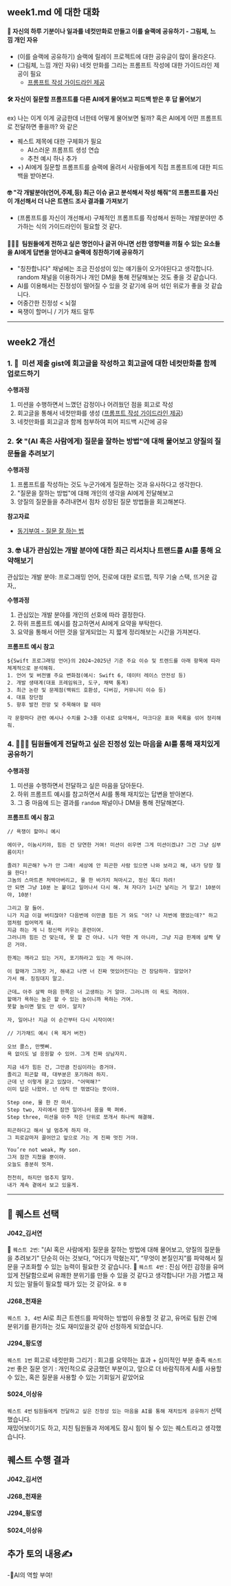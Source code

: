 ## week1.md 에 대한 대화

#### 🎨 자신의 하루 기분이나 일과를 네컷만화로 만들고 이를 슬랙에 공유하기 - 그림체, 느낌 개인 자유

- (이를 슬랙에 공유하기) 슬랙에 릴레이 프로젝트에 대한 공유글이 많이 올라온다.
- (그림체, 느낌 개인 자유) 네컷 만화를 그리는 프롬프트 작성에 대한 가이드라인 제공이 필요
  - [프롬프트 작성 가이드라인 제공](https://brunch.co.kr/@1212ac31a500435/283)

####  🛠️ 자신이 질문할 프롬프트를 다른 AI에게 물어보고 피드백 받은 후 답 물어보기
  ex) 나는 이게 이게 궁금한데 너한테 어떻게 물어보면 될까? 혹은 AI에게 어떤 프롬프트로 전달하면 좋을까? 와 같은

- 퀘스트 제목에 대한 구체화가 필요
  - AI스러운 프롬프트 생성 연습
  - 추천 예시 하나 추가
- +) AI에게 질문할 프롬프트를 슬랙에 올려서 사람들에게 직접 프롬프트에 대한 피드백을 받아본다.

####  🤓 "각 개발분야(언어,주제,등) 최근 이슈 긁고 분석해서 작성 해줘"의 프롬프트를 자신이 개선해서 더 나은 트렌드 조사 결과를 가져보기

- (프롬프트를 자신이 개선해서) 구체적인 프롬프트를 작성해서 원하는 개발분야만 추가하는 식의 가이드라인이 필요할 것 같다.

####  🙇🏻‍♂️  팀원들에게 전하고 싶은 명언이나 글귀 아니면 선한 영향력을 끼칠 수 있는 요소들을 AI에게 답변을 얻어내고 슬랙에 칭찬하기에 공유하기

- "칭찬합니다" 채널에는 조금 진성성이 있는 얘기들이 오가야된다고 생각합니다. random 채널을 이용하거나 개인 DM을 통해 전달해보는 것도 좋을 것 같습니다.
- AI를 이용해서는 진정성이 떨어질 수 있을 것 같기에 유머 섞인 위로가 좋을 것 같습니다. 
- 어중간한 진정성 < 뇌절 
- 욕쟁이 할머니 / 기가 채드 말투

____

## week2 개선

### 1. 🎨  미션 제출 gist에 회고글을 작성하고 회고글에 대한 네컷만화를 함께 업로드하기

**수행과정**
1. 미션을 수행하면서 느꼈던 감정이나 어려웠던 점을 회고로 작성
2. 회고글을 통해서 네컷만화를 생성 ([프롬프트 작성 가이드라인 제공](https://brunch.co.kr/@1212ac31a500435/283))
3. 네컷만화를 회고글과 함께 첨부하여 피어 피드백 시간에 공유


### 2. 🛠️ "(AI 혹은 사람에게) 질문을 잘하는 방법"에 대해 물어보고 양질의 질문들을 추려보기

**수행과정**
1. 프롬프트를 작성하는 것도 누군가에게 질문하는 것과 유사하다고 생각한다.
2. "질문을 잘하는 방법"에 대해 개인의 생각을 AI에게 전달해보고
3. 양질의 질문들을 추려내면서 점차 성장된 질문 방법들을 회고해본다.

**참고자료**
- [동기부여 - 질문 잘 하는 법](https://www.youtube.com/watch?v=L2p1mdpxD5w)

### 3. 🤓 내가 관심있는 개발 분야에 대한 최근 리서치나 트랜드를 AI를 통해 요약해보기
관심있는 개발 분야: 프로그래밍 언어, 진로에 대한 로드맵, 직무 기술 스택, 뜨거운 감자,,

**수행과정**
1. 관심있는 개발 분야를 개인의 선호에 따라 결정한다.
2. 하위 프롬프트 예시를 참고하면서 AI에게 요약을 부탁한다.
3. 요약을 통해서 어떤 것을 알게되었는 지 짧게 정리해보는 시간을 가져본다.

**프롬프트 예시 참고**
```
${Swift 프로그래밍 언어}의 2024~2025년 기준 주요 이슈 및 트렌드를 아래 항목에 따라 체계적으로 분석해줘.
1. 언어 및 버전별 주요 변화점(예시: Swift 6, 데이터 레이스 안전성 등)
2. 개발 생태계(대표 프레임워크, 도구, 채택 통계)
3. 최근 논란 및 문제점(백워드 호환성, 디버깅, 커뮤니티 이슈 등)
4. 대표 장단점
5. 향후 발전 전망 및 주목해야 할 테마

각 문항마다 관련 예시나 수치를 2~3줄 이내로 요약해서, 마크다운 표와 목록을 섞어 정리해줘.
```

### 4. 🙇🏻‍♂️ 팀원들에게 전달하고 싶은 진정성 있는 마음을 AI를 통해 재치있게 공유하기

**수행과정**
1. 미션을 수행하면서 전달하고 싶은 마음을 담아둔다.
2. 하위 프롬프트 예시를 참고하면서 AI를 통해 재치있는 답변을 받아본다.
3. 그 중 마음에 드는 결과를 `random` 채널이나 DM을 통해 전달해본다.

**프롬프트 예시 참고**
```
// 욕쟁이 할머니 예시

에이구, 이눔시키야, 힘든 건 당연한 거여! 미션이 쉬우면 그게 미션이겠냐? 그건 그냥 심부름이지!

졸려? 피곤해? 누가 안 그래! 세상에 안 피곤한 사람 있으면 나와 보라고 해, 내가 당장 절을 한다!
그놈의 스마트폰 처박아버리고, 물 한 바가지 쳐마시고, 정신 똑디 차려!
안 되면 그냥 10분 눈 붙이고 일어나서 다시 해. 쳐 자다가 1시간 날리는 거 말고! 10분이야, 10분!

그리고 잘 들어.
니가 지금 이걸 버티잖아? 다음번에 이만큼 힘든 거 와도 "어? 나 저번에 했었는데?" 하고 껌처럼 씹어먹게 돼.
지금 하는 게 니 정신력 키우는 훈련이여.
그러니까 힘든 건 맞는데, 못 할 건 아냐. 니가 약한 게 아니라, 그냥 지금 한계에 살짝 닿은 거야.

한계는 깨라고 있는 거지, 포기하라고 있는 게 아니야.

이 할매가 그까짓 거, 해내고 나면 너 진짜 멋있어진다는 건 장담하마. 알았어?
가서 해. 징징대지 말고.

근데… 아주 살짝 마음 한쪽은 너 고생하는 거 알아. 그러니까 이 욕도 격려야.
할매가 욕하는 놈은 할 수 있는 놈이니까 욕하는 거여.
못할 놈이면 말도 안 섞어. 알지?

자, 일어나! 지금 이 순간부터 다시 시작이여!
```
```
// 기가채드 예시 (욕 제거 버전)

오브 콜스, 만삣삐.
욕 없이도 널 응원할 수 있어. 그게 진짜 상남자지.

지금 네가 힘든 건, 그만큼 진심이라는 증거야.
졸리고 피곤할 때, 대부분은 포기하려 하지.
근데 넌 이렇게 묻고 있잖아. "어떡해?"
이미 답은 나왔어. 넌 아직 안 꺾였다는 뜻이야.

Step one, 물 한 잔 마셔.
Step two, 자리에서 잠깐 일어나서 몸을 쭉 펴봐.
Step three, 미션을 아주 작은 단위로 쪼개서 하나씩 해결해.

피곤하다고 해서 널 멈추게 하지 마.
그 피로감마저 끌어안고 앞으로 가는 게 진짜 멋진 거야.

You’re not weak, My son.
그저 잠깐 지쳤을 뿐이야.
오늘도 충분히 멋져.

천천히, 하지만 멈추지 말자.
내가 계속 곁에서 보고 있을게.
```
---

## 👾 퀘스트 선택
#### J042_김서연
🎯 `퀘스트 2번`: "(AI 혹은 사람에게) 질문을 잘하는 방법에 대해 물어보고, 양질의 질문들을 추려보기"  단순히 아는 것보다, “어디가 막혔는지”, “무엇이 본질인지”를 파악해서 질문을 구조화할 수 있는 능력이 필요한 것 같습니다.
 🎯 `퀘스트 4번` : 진심 어린 감정을 유머 있게 전달함으로써 유쾌한 분위기를 만들 수 있을 것 같다고 생각합니다! 가끔 가볍고 재치 있는 말들이 필요할 때가 있는 것 같아요. ㅎㅎ

#### J268_천재윤
`퀘스트 3, 4번` AI로 최근 트렌드를 파악하는 방법이 유용할 것 같고, 유머로 팀원 간에 분위기를 환기하는 것도 재미있을것 같아 선정하게 되었습니다.
#### J294_황도영
`퀘스트 1번` 회고로 네컷만화 그리기 : 회고를 요약하는 효과 + 심미적인 부분 충족
`퀘스트 2번` 좋은 질문 얻기 : 개인적으로 궁금했던 부분이고, 앞으로 더 바람직하게 AI를 사용할 수 있는, 혹은 질문을 사용할 수 있는 기회일거 같았어요
#### S024_이상유
`퀘스트 4번` `팀원들에게 전달하고 싶은 진정성 있는 마음을 AI를 통해 재치있게 공유하기` 선택했습니다.  
재밌어보이기도 하고, 지친 팀원들과 저에게도 잠시 힘이 될 수 있는 퀘스트라고 생각했습니다.

## 퀘스트 수행 결과

#### J042_김서연

#### J268_천재윤

#### J294_황도영

#### S024_이상유


## 추가 토의 내용✍️
-🤖AI의 역할 부여!
